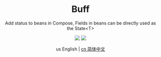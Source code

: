 <h1 align="center">Buff</h1>

<p align="center">Add status to beans in Compose, Fields in beans can be directly used as the State&lt;T&gt;</p>

<p align="center">
<img src="https://img.shields.io/badge/license-Apache%202-blue.svg?maxAge=2592000">
<img src="https://jitpack.io/v/ltttttttttttt/Buff.svg"/>
</p>

<div align="center">us English | <a href="https://github.com/ltttttttttttt/Buff/blob/main/README_CN.md">cn 简体中文</a></div>